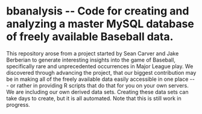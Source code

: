 # bbanalysis -- Code for creating and analyzing a master MySQL database of freely available Baseball data.

This repository arose from a project started by Sean Carver and Jake Berberian to generate interesting insights into the game of Baseball, specifically rare and unprecedented occurrences in Major League play.  We discovered through advancing the project, that our biggest contribution may be in making all of the freely available data easily accessible in one place --- or rather in providing R scripts that do that for you on your own servers.  We are including our own derived data sets.  Creating these data sets can take days to create, but it is all automated.  Note that this is still work in progress.

